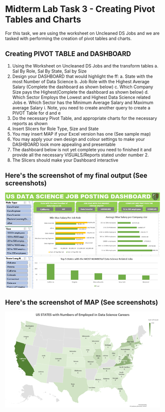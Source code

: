 # Midterm Lab Task 3 - Creating Pivot Tables and Charts
For this task, we are using the worksheet on Uncleaned DS Jobs and we are tasked with performing the creation of pivot tables and charts.
## Creating PIVOT TABLE and DASHBOARD
1. Using the Worksheet on Uncleaned DS Jobs and the transform tables
a. Sal By Role, Sal By State, Sal by Size
2. Design your DASHBOARD that would highlight the ff:
a. State with the most Number of Data Science
b. Job Role with the Highest Average Salary (Complete the dashboard as shown below)
c. Which Company Size pays the Highest(Complete the dashboard as shown below)
d. Which Sector Employs the Lowest and Highest Data Science related Jobs
e. Which Sector has the Minimum Average Salary and Maximum average Salary
i. Note, you need to create another query to create a PIVOT Table for d and e
3. Do the necessary Pivot Table, and appropriate charts for the necessary reports as shown
4. Insert Slicers for Role Type, Size and State
5. You may insert MAP if your Excel version has one (See sample map)
6. You may apply your own design and colour settings to make your DASHBOARD look more
appealing and presentable
7. The dashboard below is not yet complete you need to finished it and provide all the necessary
VISUALS/Reports stated under number 2.
8. The Slicers should make your Dashboard interactive
## Here's the screenshot of my final output (See screenshots)
![Sample Output](images/dashboard.png)
## Here's the screenshot of MAP (See screenshots)
![Sample Output](images/map.png)
